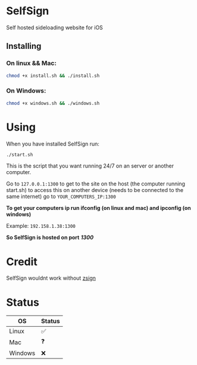 # SelfSign
Self hosted sideloading website for iOS 

## Installing
### On linux && Mac:
```bash
chmod +x install.sh && ./install.sh
```
### On Windows:
```bash
chmod +x windows.sh && ./windows.sh
```

# Using
When you have installed SelfSign run:
```bash
./start.sh 
```
This is the script that you want running 24/7 on an server or another computer.

Go to `127.0.0.1:1300` to get to the site on the host (the computer running start.sh) to access this on another device (needs to be connected to the same internet) go to `YOUR_COMPUTERS_IP:1300`

**To get your computers ip run ifconfig (on linux and mac) and ipconfig (on windows)**

Example: `192.158.1.38:1300`

**So SelfSign is hosted on port** ***1300***

# Credit
SelfSign wouldnt work without [zsign](https://github.com/zhlynn/zsign)

# Status
| OS | Status |
|----|----|
| Linux | ✅ |
| Mac | ❓ |
| Windows | ❌ |
